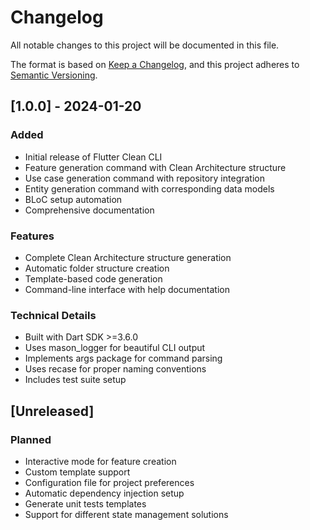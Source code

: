 # Changelog

All notable changes to this project will be documented in this file.

The format is based on [Keep a Changelog](https://keepachangelog.com/en/1.0.0/),
and this project adheres to [Semantic Versioning](https://semver.org/spec/v2.0.0.html).

## [1.0.0] - 2024-01-20

### Added

- Initial release of Flutter Clean CLI
- Feature generation command with Clean Architecture structure
- Use case generation command with repository integration
- Entity generation command with corresponding data models
- BLoC setup automation
- Comprehensive documentation

### Features

- Complete Clean Architecture structure generation
- Automatic folder structure creation
- Template-based code generation
- Command-line interface with help documentation

### Technical Details

- Built with Dart SDK >=3.6.0
- Uses mason_logger for beautiful CLI output
- Implements args package for command parsing
- Uses recase for proper naming conventions
- Includes test suite setup

## [Unreleased]

### Planned

- Interactive mode for feature creation
- Custom template support
- Configuration file for project preferences
- Automatic dependency injection setup
- Generate unit tests templates
- Support for different state management solutions
